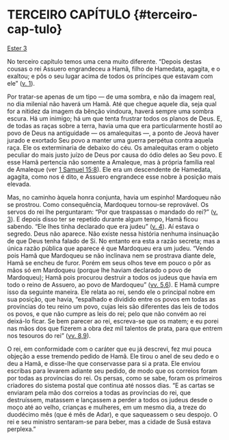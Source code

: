 # TERCEIRO CAPÍTULO {#terceiro-cap-tulo}

[Ester 3](http://bibliaonline.com.br/acf/et/3)

No terceiro capítulo temos uma cena muito diferente. “Depois destas cousas o rei Assuero engrandeceu a Hamã, filho de Hamedata, agagita, e o exaltou; e pôs o seu lugar acima de todos os príncipes que estavam com ele” ([v. 1](http://bibliaonline.com.br/acf/et/3/1)).

Por tratar-se apenas de um tipo — de uma sombra, e não da imagem real, no dia milenial não haverá um Hamã. Até que chegue aquele dia, seja qual for a nitidez da imagem da bênção vindoura, haverá sempre uma sombra escura. Há um inimigo; há um que tenta frustrar todos os planos de Deus. E, de todas as raças sobre a terra, havia uma que era particularmente hostil ao povo de Deus na antiguidade — os amalequitas —, a ponto de Jeová haver jurado e exortado Seu povo a manter uma guerra perpétua contra aquela raça. Ele os exterminaria de debaixo do céu. Os amalequitas eram o objeto peculiar do mais justo juízo de Deus por causa do ódio deles ao Seu povo. E esse Hamã pertencia não somente a Amaleque, mas à própria família real de Amaleque (ver [1 Samuel 15:8](http://bibliaonline.com.br/acf/1sm/15/8)). Ele era um descendente de Hamedata, agagita, como nos é dito, e Assuero engrandece esse nobre à posição mais elevada.

Mas, no caminho àquela honra conjunta, havia um espinho! Mardoqueu não se prostrou. Como consequência, Mardoqueu tornou-se reprovável. Os servos do rei lhe perguntaram: “Por que traspassas o mandado do rei?” ([v. 3](http://bibliaonline.com.br/acf/et/3/3)). E depois disso ter se repetido durante algum tempo, Hamã ficou sabendo. “Ele lhes tinha declarado que era judeu” ([v. 4](http://bibliaonline.com.br/acf/et/3/4)). Aí estava o segredo. Deus não aparece. Não existe nessa história nenhuma insinuação de que Deus tenha falado de Si. No entanto era esta a razão secreta; mas a única razão pública que aparece é que Mardoqueu era um judeu. “Vendo pois Hamã que Mardoqueu se não inclinava nem se prostrava diante dele, Hamã se encheu de furor. Porém em seus olhos teve em pouco o pôr as mãos só em Mardoqueu (porque lhe haviam declarado o povo de Mardoqueu); Hamã pois procurou destruir a todos os judeus que havia em todo o reino de Assuero, ao povo de Mardoqueu” ([vv. 5,6](http://bibliaonline.com.br/acf/et/3/5,6)). E Hamã cumpre isso da seguinte maneira. Ele relata ao rei, sendo ele o principal nobre em sua posição, que havia, “espalhado e dividido entre os povos em todas as províncias do teu reino um povo, cujas leis são diferentes das leis de todos os povos, e que não cumpre as leis do rei; pelo que não convém ao rei deixá-lo ficar. Se bem parecer ao rei, escreva-se que os matem; e eu porei nas mãos dos que fizerem a obra dez mil talentos de prata, para que entrem nos tesouros do rei” ([vv. 8,9](http://bibliaonline.com.br/acf/et/3/8,9)).

O rei, em conformidade com o caráter que eu já descrevi, fez mui pouca objeção a esse tremendo pedido de Hamã. Ele tirou o anel de seu dedo e o deu a Hamã, e disse-lhe que conservasse para si a prata. Ele enviou escribas para levarem adiante seu pedido, de modo que os correios foram por todas as províncias do rei. Os persas, como se sabe, foram os primeiros criadores do sistema postal que continua até nossos dias. “E as cartas se enviaram pela mão dos correios a todas as províncias do rei, que destruíssem, matassem e lançassem a perder a todos os judeus desde o moço até ao velho, crianças e mulheres, em um mesmo dia, a treze do duodécimo mês (que é mês de Adar), e que saqueassem o seu despojo. O rei e seu ministro sentaram-se para beber, mas a cidade de Susã estava perplexa.”